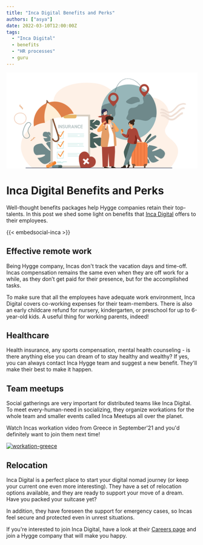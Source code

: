 ```yaml
---
title: "Inca Digital Benefits and Perks"
authors: ["asya"]
date: 2022-03-10T12:00:00Z
tags:
  - "Inca Digital"
  - benefits
  - "HR processes"
  - guru
---
```


![Benefits](/img/posts/benefits.png)

# Inca Digital Benefits and Perks

Well-thought benefits packages help Hygge companies retain their top-talents. In this post we shed some light on benefits that [Inca Digital](https://inca.digital/) offers to their employees.

{{< embedsocial-inca >}}

## Effective remote work

Being Hygge company, Incas don't track the vacation days and time-off. Incas compensation remains the same even when they are off work for a while, as they don’t get paid for their presence, but for the accomplished tasks.

To make sure that all the employees have adequate work environment, Inca Digital covers co-working expenses for their team-members. There is also an early childcare refund for nursery, kindergarten, or preschool for up to 6-year-old kids. A useful thing for working parents, indeed!

## Healthcare

Health insurance, any sports compensation, mental health counseling - is there anything else you can dream of to stay healthy and wealthy? If yes, you can always contact Inca Hygge team and suggest a new benefit. They'll make their best to make it happen.

## Team meetups

Social gatherings are very important for distributed teams like Inca Digital. To meet every-human-need in socializing, they organize workations for the whole team and smaller events called Inca Meetups all over the planet.

Watch Incas workation video from Greece in September'21 and you'd definitely want to join them next time!

[![workation-greece](http://img.youtube.com/vi/SvK9DAd4ruE/0.jpg)](http://www.youtube.com/watch?v=SvK9DAd4ruE "Workation Greece'21")

## Relocation

Inca Digital is a perfect place to start your digital nomad journey (or keep your current one even more interesting). They have a set of relocation options available, and they are ready to support your move of a dream. Have you packed your suitcase yet?

In addition, they have foreseen the support for emergency cases, so Incas feel secure and protected even in unrest situations.

If you're interested to join Inca Digital, have a look at their [Careers page](https://inca.digital/careers/) and join a Hygge company that will make you happy.
